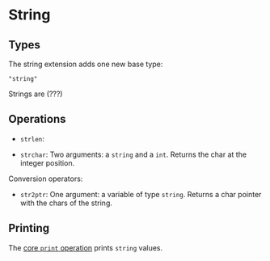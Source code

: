 String
======

Types
-----

The string extension adds one new base type:

    "string"

Strings are (???)


Operations
----------

- `strlen`: 

- `strchar`: Two arguments: a `string` and a `int`. Returns the char at the integer position.

Conversion operators:

- `str2ptr`: One argument: a variable of type `string`. Returns a char pointer with the chars of the string.



Printing
--------

The [core `print` operation](./core.md#miscellaneous) prints `string` values.
